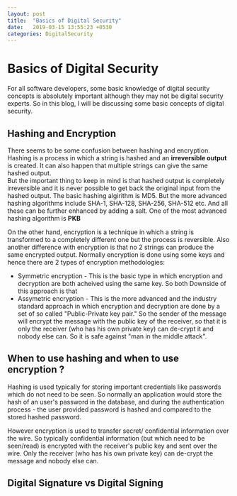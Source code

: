```yaml
---
layout: post
title:  "Basics of Digital Security"
date:   2019-03-15 13:55:23 +0530
categories: DigitalSecurity
---
```


# Basics of Digital Security
For all software developers, some basic knowledge of digital security concepts is absolutely important although they may not be digital security experts.
So in this blog, I will be discussing some basic concepts of digital security. 

## Hashing and Encryption 
There seems to be some confusion between hashing and encryption.
Hashing is a process in which a string is hashed and an __irreversible output__ is created. It can also happen that multiple strings can give the same hashed output.  
But the important thing to keep in mind is that hashed output is completely irreversible and it is never possible to get back the original input from the hashed output.
The basic hashing algirithm is MD5. But the more advanced hashing algorithms include SHA-1, SHA-128, SHA-256, SHA-512 etc. And all these can be further enhanced by adding a salt.
One of the most advanced hashing algorithm is __PKB__

On the other hand, encryption is a technique in which a string is transformed to a completely different one but the process is reversible. Also another difference with encryption is that no 2 strings can produce the same encrypted output.
Normally encryption is done using some keys and hence there are 2 types of encryption methodologies:
* Symmetric encryption - This is the basic type in which encryption and decryption are both acheived using the same key. So both  Downside of this approach is that  
* Assymetric encryption - This is the more advanced and the industry standard approach in which encryption and decryption are done by a set of so called "Public-Private key pair."
So the sender of the message will encrypt the message with the public key of the receiver, so that it is only the receiver (who has his own private key) can de-crypt it and nobody else can.
So it is safe against "man in the middle attack".

## When to use hashing and when to use encryption ?
Hashing is used typically for storing important credentials like passwords which do not need to be seen. So normally an application would store the hash of an user's password in the database, 
and during the authentication process - the user provided password is hashed and compared to the stored hashed password.

However encryption is used to transfer secret/ confidential information over the wire. So typically confidential information (but which need to be seen/read) is encrypted with the receiver's public
key and sent over the wire. Only the receiver (who has his own private key) can de-crypt the message and nobody else can.

## Digital Signature vs Digital Signing
